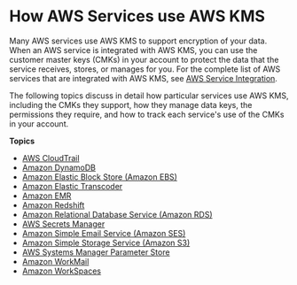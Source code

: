 # How AWS Services use AWS KMS<a name="service-integration"></a>

Many AWS services use AWS KMS to support encryption of your data\. When an AWS service is integrated with AWS KMS, you can use the customer master keys \(CMKs\) in your account to protect the data that the service receives, stores, or manages for you\. For the complete list of AWS services that are integrated with AWS KMS, see [AWS Service Integration](https://aws.amazon.com/kms/features/#AWS_Service_Integration)\.

The following topics discuss in detail how particular services use AWS KMS, including the CMKs they support, how they manage data keys, the permissions they require, and how to track each service's use of the CMKs in your account\.

**Topics**
+ [AWS CloudTrail](services-cloudtrail.md)
+ [Amazon DynamoDB](services-dynamodb.md)
+ [Amazon Elastic Block Store \(Amazon EBS\)](services-ebs.md)
+ [Amazon Elastic Transcoder](services-et.md)
+ [Amazon EMR](services-emr.md)
+ [Amazon Redshift](services-redshift.md)
+ [Amazon Relational Database Service \(Amazon RDS\)](services-rds.md)
+ [AWS Secrets Manager](services-secrets-manager.md)
+ [Amazon Simple Email Service \(Amazon SES\)](services-ses.md)
+ [Amazon Simple Storage Service \(Amazon S3\)](services-s3.md)
+ [AWS Systems Manager Parameter Store](services-parameter-store.md)
+ [Amazon WorkMail](services-wm.md)
+ [Amazon WorkSpaces](services-workspaces.md)